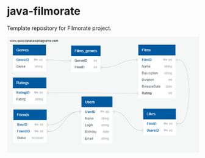 # java-filmorate
Template repository for Filmorate project.

![](https://github.com/Konkovmax/java-filmorate/blob/main/Diagram1.png)